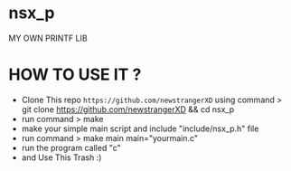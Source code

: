 # nsx_p
MY OWN PRINTF LIB 
# HOW TO USE IT ?
- Clone This repo `https://github.com/newstrangerXD` using command > git clone https://github.com/newstrangerXD && cd nsx_p
- run command > make
- make your simple main script and include "include/nsx_p.h" file
- run command > make main main="yourmain.c"
- run the program called "c"
- and Use This Trash :)
